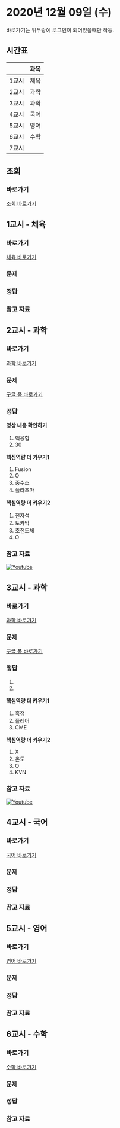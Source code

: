 # 2020년 12월 09일 (수)

바로가기는 위두랑에 로그인이 되어있을때만 작동.

## 시간표
|    |과목|
|----|----|
|1교시|체육|
|2교시|과학|
|3교시|과학|
|4교시|국어|
|5교시|영어|
|6교시|수학|
|7교시|   |

## 조회
### 바로가기
[조회 바로가기](https://rang.edunet.net/class/G000364114/classNotifyView.do?pageNo=1&notifySequence=303066)

## 1교시 - 체육
### 바로가기
[체육 바로가기](https://rang.edunet.net/class/G000363883/hmwkppList.do?hmwkSeq=722619&hmwkTypeCd=ALL)
### 문제
### 정답
### 참고 자료

## 2교시 - 과학
### 바로가기
[과학 바로가기](https://rang.edunet.net/class/G000325054/hmwkppList.do?hmwkSeq=728481&hmwkTypeCd=ALL)
### 문제
[구글 폼 바로가기](https://forms.gle/tFw951Y9mTNd7nBMA)
### 정답
__영상 내용 확인하기__
1. 핵융합
2. 30

__핵심역량 더 키우기1__
1. Fusion
2. O
3. 중수소
4. 플라즈마

__핵심역량 더 키우기2__
1. 전자석
2. 토카막
3. 초전도체
4. O
### 참고 자료
[![Youtube](http://img.youtube.com/vi/JZubttdUkfI/0.jpg)](https://www.youtube.com/embed/JZubttdUkfI "Youtube")

## 3교시 - 과학
### 바로가기
[과학 바로가기](https://rang.edunet.net/class/G000325054/hmwkppList.do?hmwkSeq=728481&hmwkTypeCd=ALL)
### 문제
[구글 폼 바로가기](https://forms.gle/Kq6NWLbERh9eYBn37)
### 정답
1. 
2. 

__핵심역량 더 키우기1__
1. 흑점
2. 플레어
3. CME

__핵심역량 더 키우기2__
1. X
2. 온도
3. O
4. KVN
### 참고 자료
[![Youtube](http://img.youtube.com/vi/ECPe7yRmkCU/0.jpg)](https://www.youtube.com/embed/ECPe7yRmkCU "Youtube")

## 4교시 - 국어
### 바로가기
[국어 바로가기](https://rang.edunet.net/class/G000323851/hmwkppList.do?hmwkSeq=728496&hmwkTypeCd=ALL)
### 문제
### 정답
### 참고 자료

## 5교시 - 영어
### 바로가기
[영어 바로가기](https://rang.edunet.net/class/G000325221/hmwkppList.do?hmwkSeq=722257&hmwkTypeCd=ALL)
### 문제
### 정답
### 참고 자료

## 6교시 - 수학
### 바로가기
[수학 바로가기](https://rang.edunet.net/class/G000325357/hmwkppList.do?hmwkSeq=725294&hmwkTypeCd=ALL)
### 문제
### 정답
### 참고 자료
